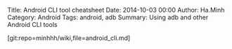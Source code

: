 Title: Android CLI tool cheatsheet
Date: 2014-10-03 00:00
Author: Ha.Minh
Category: Android
Tags: android, adb
Summary: Using adb and other Android CLI tools

[git:repo=minhhh/wiki,file=android_cli.md]
